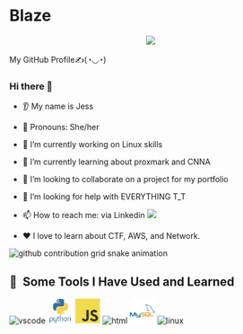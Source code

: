 # Blaze
<p align="center">
  <img src="https://capsule-render.vercel.app/api?type=waving&color=gradient&text=Welcome!&height=100&section=header"/>
</p>
My GitHub Profile✍️(◔◡◔)


### Hi there 👋

* 👂 My name is Jess

* 👩 Pronouns: She/her
  
* 🔭 I’m currently working on Linux skills
  
* 🌱 I’m currently learning about proxmark and CNNA
  
* 🤝 I’m looking to collaborate on a project for my portfolio
  
* 🤔 I’m looking for help with EVERYTHING T_T
  
* 📫 How to reach me: via Linkedin </a> <a href="https://www.linkedin.com/in/jess-tan-816098285">
  <img height="15" src="https://user-images.githubusercontent.com/46517096/166973395-19676cd8-f8ec-4abf-83ff-da8243505b82.png"/>
</a>

* ❤️ I love to learn about CTF, AWS, and Network.

<picture>
  <source media="(prefers-color-scheme: dark)" srcset="https://raw.githubusercontent.com/blaze111111/blaze111111/output/github-contribution-grid-snake-dark.svg">
  <source media="(prefers-color-scheme: light)" srcset="https://raw.githubusercontent.com/blaze111111/blaze111111/output/github-contribution-grid-snake.svg">
  <img alt="github contribution grid snake animation" src="https://raw.githubusercontent.com/blaze111111/blaze111111/output/github-contribution-grid-snake.svg">
</picture>


<h2> 🚀 &nbsp;Some Tools I Have Used and Learned</h2>
<p align="left">
<img src="https://cdn.jsdelivr.net/gh/devicons/devicon/icons/vscode/vscode-original.svg" alt="vscode" width="45" height="45"/>
<img src="https://raw.githubusercontent.com/devicons/devicon/master/icons/python/python-original-wordmark.svg" alt="python" width="45" height="45"/>
<img src="https://raw.githubusercontent.com/devicons/devicon/master/icons/javascript/javascript-original.svg" alt="javascript" width="45" height="45" />
<img src="https://cdn.jsdelivr.net/gh/devicons/devicon/icons/html5/html5-original.svg" alt="html" width="45" height="45"/>
<img src="https://raw.githubusercontent.com/devicons/devicon/master/icons/mysql/mysql-original-wordmark.svg" alt="mysql" width="45" height="45" />
<img src="https://cdn.jsdelivr.net/gh/devicons/devicon/icons/linux/linux-original.svg" alt="linux" width="45" height="45"/>    
